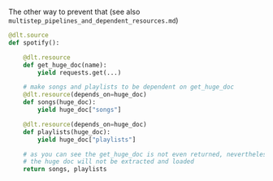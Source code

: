 The other way to prevent that (see also `multistep_pipelines_and_dependent_resources.md`)

```python
@dlt.source
def spotify():

    @dlt.resource
    def get_huge_doc(name):
        yield requests.get(...)

    # make songs and playlists to be dependent on get_huge_doc
    @dlt.resource(depends_on=huge_doc)
    def songs(huge_doc):
        yield huge_doc["songs"]

    @dlt.resource(depends_on=huge_doc)
    def playlists(huge_doc):
        yield huge_doc["playlists"]

    # as you can see the get_huge_doc is not even returned, nevertheless it will be evaluated (only once)
    # the huge doc will not be extracted and loaded
    return songs, playlists
```
